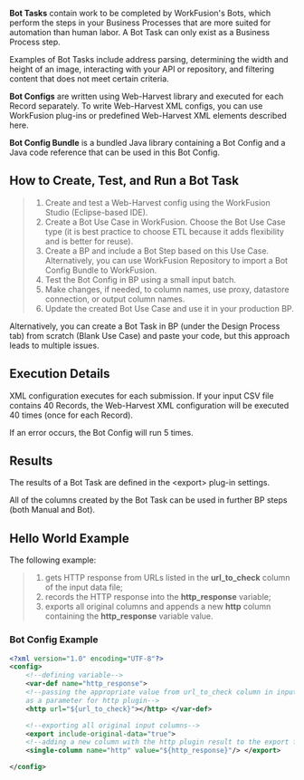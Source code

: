 **Bot Tasks** contain work to be completed by WorkFusion's Bots, which perform the steps in your Business Processes that are more suited for automation than human labor. A Bot Task can only exist as a Business Process step.

Examples of Bot Tasks include address parsing, determining the width and height of an image, interacting with your API or repository, and filtering content that does not meet certain criteria.

**Bot Configs** are written using Web-Harvest library and executed for each Record separately. To write Web-Harvest XML configs, you can use WorkFusion plug-ins or predefined Web-Harvest XML elements described here.

**Bot Config Bundle** is a bundled Java library containing a Bot Config and a Java code reference that can be used in this Bot Config.

## **How to Create, Test, and Run a Bot Task**

> 1. Create and test a Web-Harvest config using the WorkFusion Studio (Eclipse-based IDE).
>2. Create a Bot Use Case in WorkFusion. Choose the Bot Use Case type (it is best practice to choose ETL because it adds flexibility and is better for reuse).
> 3. Create a BP and include a Bot Step based on this Use Case. Alternatively, you can use WorkFusion Repository to import a Bot Config Bundle to WorkFusion.
>4. Test the Bot Config in BP using a small input batch.
> 5. Make changes, if needed, to column names, use proxy, datastore connection, or output column names.
>6. Update the created Bot Use Case and use it in your production BP.

Alternatively, you can create a Bot Task in BP (under the Design Process tab) from scratch (Blank Use Case) and paste your code, but this approach leads to multiple issues.

## **Execution Details**

XML configuration executes for each submission. If your input CSV file contains 40 Records, the Web-Harvest XML configuration will be executed 40 times (once for each Record).

If an error occurs, the Bot Config will run 5 times.

## **Results**

The results of a Bot Task are defined in the \<export> plug-in settings.

All of the columns created by the Bot Task can be used in further BP steps (both Manual and Bot).

## **Hello World Example**

The following example:

> 1. gets HTTP response from URLs listed in the **url_to_check** column of the input data file;
>2. records the HTTP response into the **http_response** variable;
> 3. exports all original columns and appends a new **http** column containing the **http_response** variable value.
>

### **Bot Config Example**

```xml
<?xml version="1.0" encoding="UTF-8"?>
<config>
    <!--defining variable-->
    <var-def name="http_response">
    <!--passing the appropriate value from url_to_check column in input data file
    as a parameter for http plugin-->
    <http url="${url_to_check}"></http> </var-def>

    <!--exporting all original input columns-->
    <export include-original-data="true">
    <!--adding a new column with the http plugin result to the export file-->
    <single-column name="http" value="${http_response}"/> </export>

</config>
